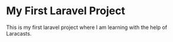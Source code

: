 # My First Laravel Project

This is my first laravel project where I am learning with the help of Laracasts.
